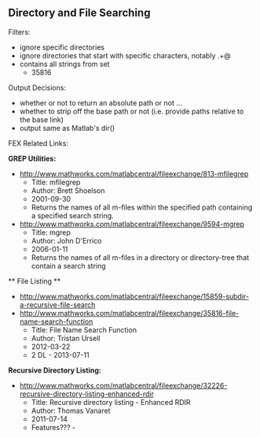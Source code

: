 ## Directory and File Searching ##

Filters:
- ignore specific directories
- ignore directories that start with specific characters, notably .+@
- contains all strings from set
    - 35816

Output Decisions:
- whether or not to return an absolute path or not ...
- whether to strip off the base path or not (i.e. provide paths relative to the base link)
- output same as Matlab's dir() 

FEX Related Links:

**GREP Utilities:**

- http://www.mathworks.com/matlabcentral/fileexchange/813-mfilegrep
  - Title: mfilegrep
  - Author: Brett Shoelson
  - 2001-09-30
  - Returns the names of all m-files within the specified path containing a specified search string.
- http://www.mathworks.com/matlabcentral/fileexchange/9594-mgrep
  - Title: mgrep
  - Author: John D'Errico
  - 2006-01-11
  - Returns the names of all m-files in a directory or directory-tree that contain a search string

** File Listing **
- http://www.mathworks.com/matlabcentral/fileexchange/15859-subdir-a-recursive-file-search
- http://www.mathworks.com/matlabcentral/fileexchange/35816-file-name-search-function
  - Title: File Name Search Function
  - Author: Tristan Ursell
  - 2012-03-22
  - 2 DL - 2013-07-11

**Recursive Directory Listing:**

- http://www.mathworks.com/matlabcentral/fileexchange/32226-recursive-directory-listing-enhanced-rdir
  - Title: Recursive directory listing - Enhanced RDIR
  - Author: Thomas Vanaret
  - 2011-07-14
  - Features??? - 
  
